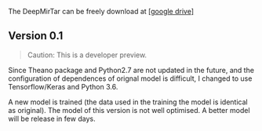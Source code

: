 
The DeepMirTar can be freely download at [[google drive]](https://drive.google.com/file/d/1LqOhB_Z0-CTJZD3Tnh3V6tDCoqBkhDGs/view?usp=sharing)

## Version 0.1

> Caution: This is a developer preview. 

Since Theano package and Python2.7 are not updated in the future, and the configuration of dependences of orignal model is difficult, I changed to use Tensorflow/Keras and Python 3.6. 

A new model is trained (the data used in the training the model is identical as original). The model of this version is not well optimised. A better model will be release in few days. 
